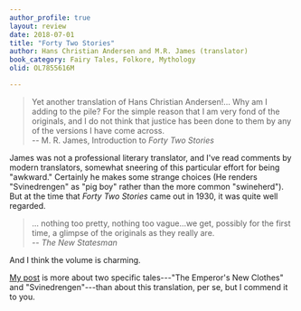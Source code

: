 ```yaml
---
author_profile: true
layout: review
date: 2018-07-01
title: "Forty Two Stories"
author: Hans Christian Andersen and M.R. James (translator)
book_category: Fairy Tales, Folkore, Mythology
olid: OL7855616M

---
```


> Yet another translation of Hans Christian Andersen!... Why am I adding to the pile? For the simple reason that I am very fond of the originals, and I do not think that justice has been done to them by any of the versions I have come across. <br/>
-- M. R. James, Introduction to *Forty Two Stories* 

James was not a professional literary translator, and I've read comments by modern translators, somewhat sneering of this particular effort for being "awkward." Certainly he makes some strange choices (He renders "Svinedrengen" as "pig boy" rather than the more common "swineherd"). But at the time that *Forty Two Stories* came out in 1930, it was quite well regarded.

> ... nothing too pretty, nothing too vague...we get, possibly for the first time, a glimpse of the originals as they really are. <br/>
-- *The New Statesman*

And I think the volume is charming. 

[My post](https://multoghost.wordpress.com/2018/07/01/birthmarks-and-invisible-clothes/) is more about two specific tales---"The Emperor's New Clothes" and "Svinedrengen"---than about this translation, per se, but I commend it to you.

